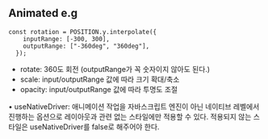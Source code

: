 <h2>Animated e.g</h2>

```
const rotation = POSITION.y.interpolate({
    inputRange: [-300, 300],
    outputRange: ["-360deg", "360deg"],
  });
```

 - rotate: 360도 회전 (outputRange가 꼭 숫자이지 않아도 된다.)
 - scale: input/outputRange 값에 따라 크기 확대/축소
 - opacity: input/outputRange 값에 따라 투명도 조절

• useNativeDriver: 애니메이션 작업을 자바스크립트 엔진이 아닌 네이티브 레벨에서 진행하는 옵션으로 레이아웃과 관련 없는 스타일에만 적용할 수 있다. 적용되지 않는 스타일은 useNativeDriver를 false로 해주어야 한다.

